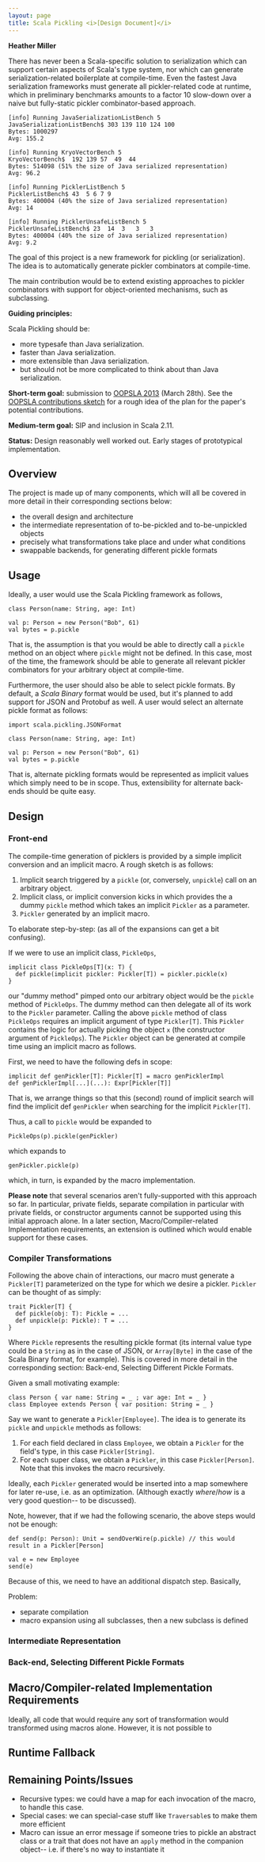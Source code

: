 ```yaml
---
layout: page
title: Scala Pickling <i>[Design Document]</i>
---
```


<!-- # Scala Pickling _[Design Document]_ -->

**Heather Miller**

There has never been a Scala-specific solution to serialization which can
support certain aspects of Scala's type system, nor which can generate
serialization-related boilerplate at compile-time. Even the fastest Java
serialization frameworks must generate all pickler-related code at runtime,
which in preliminary benchmarks amounts to a factor 10 slow-down over a naive
but fully-static pickler combinator-based approach.

    [info] Running JavaSerializationListBench 5
    JavaSerializationListBench$ 303 139 110 124 100
    Bytes: 1000297
    Avg: 155.2

    [info] Running KryoVectorBench 5
    KryoVectorBench$  192 139 57  49  44
    Bytes: 514098 (51% the size of Java serialized representation)
    Avg: 96.2

    [info] Running PicklerListBench 5
    PicklerListBench$ 43  5 6 7 9
    Bytes: 400004 (40% the size of Java serialized representation)
    Avg: 14

    [info] Running PicklerUnsafeListBench 5
    PicklerUnsafeListBench$ 23  14  3   3   3
    Bytes: 400004 (40% the size of Java serialized representation)
    Avg: 9.2

The goal of this project is a new framework for pickling (or serialization).
The idea is to automatically generate pickler combinators at compile-time.

The main contribution would be to extend existing approaches to pickler
combinators with support for object-oriented mechanisms, such as subclassing.

**Guiding principles:**

Scala Pickling should be:

- more typesafe than Java serialization.
- faster than Java serialization.
- more extensible than Java serialization.
- but should not be more complicated to think about than Java serialization.

**Short-term goal:** submission to
[OOPSLA 2013](http://splashcon.org/2013/cfp/due-march-28-2013)
(March 28th). See the  [OOPSLA contributions sketch](oopsla-contributions.html)
for a rough idea of the plan for the
paper's potential contributions.

**Medium-term goal:** SIP and inclusion in Scala 2.11.

**Status:** Design reasonably well worked out. Early stages of prototypical implementation.

## Overview

The project is made up of many components, which will all be covered in more
detail in their corresponding sections below:

- the overall design and architecture
- the intermediate representation of to-be-pickled and to-be-unpickled objects
- precisely what transformations take place and under what conditions
- swappable backends, for generating different pickle formats

## Usage

Ideally, a user would use the Scala Pickling framework as follows,

    class Person(name: String, age: Int)

    val p: Person = new Person("Bob", 61)
    val bytes = p.pickle

That is, the assumption is that you would be able to directly call a `pickle`
method on an object where `pickle` might not be defined. In this case, most of
the time, the framework should be able to generate all relevant pickler
combinators for your arbitrary object at compile-time.

Furthermore, the user should also be able to select pickle formats. By
default, a _Scala Binary_ format would be used, but it's planned to add
support for JSON and Protobuf as well. A user would select an alternate pickle
format as follows:

    import scala.pickling.JSONFormat

    class Person(name: String, age: Int)

    val p: Person = new Person("Bob", 61)
    val bytes = p.pickle

That is, alternate pickling formats would be represented as implicit values
which simply need to be in scope. Thus, extensibility for alternate back-ends
should be quite easy.

## Design

### Front-end

The compile-time generation of picklers is provided by a simple implicit
conversion and an implicit macro. A rough sketch is as follows:

1. Implicit search triggered by a `pickle` (or, conversely, `unpickle`) call on an arbitrary object.
2. Implicit class, or implicit conversion kicks in which provides the a dummy `pickle` method which takes an implicit `Pickler` as a parameter.
3. `Pickler` generated by an implicit macro.

To elaborate step-by-step: (as all of the expansions can get a bit confusing).

If we were to use an implicit class, `PickleOps`,

    implicit class PickleOps[T](x: T) {
      def pickle(implicit pickler: Pickler[T]) = pickler.pickle(x)
    }

our "dummy method" pimped onto our arbitrary object would be the `pickle`
method of `PickleOps`. The dummy method can then delegate all of its work to
the `Pickler` parameter. Calling the above `pickle` method of class
`PickleOps` requires an implicit argument of type `Pickler[T]`. This `Pickler`
contains the logic for actually picking the object `x` (the constructor
argument of `PickleOps`). The `Pickler` object can be generated at compile
time using an implicit macro as follows.

First, we need to have the following defs in scope:

    implicit def genPickler[T]: Pickler[T] = macro genPicklerImpl
    def genPicklerImpl[...](...): Expr[Pickler[T]]

That is, we arrange things so that this (second) round of implicit search will
find the implicit def `genPickler` when searching for the implicit
`Pickler[T]`.

Thus, a call to `pickle` would be expanded to

    PickleOps(p).pickle(genPickler)

which expands to

    genPickler.pickle(p)

which, in turn, is expanded by the macro implementation.

**Please note** that several scenarios aren't fully-supported with this
approach so far. In particular, private fields, separate compilation  in
particular with private fields, or constructor arguments cannot be supported
using this initial approach alone. In a later section, Macro/Compiler-related
Implementation requirements, an extension is outlined which would enable
support for these cases.

### Compiler Transformations

Following the above chain of interactions, our macro must generate a
`Pickler[T]` parameterized on the type for which we desire a pickler.
`Pickler` can be thought of as simply:

    trait Pickler[T] {
      def pickle(obj: T): Pickle = ...
      def unpickle(p: Pickle): T = ...
    }

Where `Pickle` represents the resulting pickle format (its internal value type
could be a `String` as in the case of JSON, or `Array[Byte]` in the case of
the Scala Binary format, for example). This is covered in more detail in the
corresponding section: Back-end, Selecting Different Pickle Formats.

Given a small motivating example:

    class Person { var name: String = _ ; var age: Int = _ }
    class Employee extends Person { var position: String = _ }

Say we want to generate a `Pickler[Employee]`. The idea is to generate its
`pickle` and `unpickle` methods as follows:

1. For each field declared in class `Employee`, we obtain a `Pickler` for the field's type, in this case `Pickler[String]`.
2. For each super class, we obtain a `Pickler`, in this case `Pickler[Person]`. Note that this invokes the macro recursively.

Ideally, each `Pickler` generated would be inserted into a map somewhere for
later re-use, i.e. as an optimization. (Although exactly _where_/_how_ is a
very good question-- to be discussed).

Note, however, that if we had the following scenario, the above steps would
not be enough:

    def send(p: Person): Unit = sendOverWire(p.pickle) // this would result in a Pickler[Person]

    val e = new Employee
    send(e)

Because of this, we need to have an additional dispatch step. Basically,

Problem:

- separate compilation
- macro expansion using all subclasses, then a new subclass is defined

### Intermediate Representation

### Back-end, Selecting Different Pickle Formats

## Macro/Compiler-related Implementation Requirements

Ideally, all code that would require any sort of transformation would transformed using macros alone. However, it is not possible to

## Runtime Fallback

## Remaining Points/Issues

- Recursive types: we could have a map for each invocation of the macro, to handle this case.
- Special cases: we can special-case stuff like `Traversable`s to make them more efficient
- Macro can issue an error message if someone tries to pickle an abstract class or a trait that does not have an `apply` method in the companion object-- i.e. if there's no way to instantiate it
